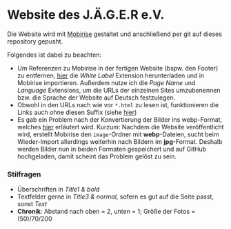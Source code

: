 ﻿# Website des J.Ä.G.E.R e.V.

Die Website wird mit [Mobirise](https://forums.mobirise.com/discussion/25648/mobirise-v5-1-8-beta-for-debian-linux)
gestaltet und anschließend per git auf dieses repository gepusht.

Folgendes ist dabei zu beachten:

- Um Referenzen zu Mobirise in der fertigen Website (bspw. den Footer) zu entfernen, [hier](https://witsec.nl/extension-white-label.html) die *White Label* Extension herunterladen und in Mobirise importieren. Außerdem nutze ich die *Page Name* und *Language* Extensions, um die URLs der einzelnen Sites umzubenennen bzw. die Sprache der Website auf Deutsch festzulegen.
- Obwohl in den URLs nach wie vor `*.html` zu lesen ist, funktionieren die Links auch ohne diesen Suffix (siehe [hier](https://stackoverflow.com/questions/21244910/remove-html-extension-from-github-pages))
- Es gab ein Problem nach der Konvertierung der Bilder ins webp-Format, welches [hier](https://forums.mobirise.com/discussion/34197/project-crashed-after-restoring-all-assets-gone) erläutert wird. Kurzum: Nachdem die Website veröffentlicht wird, erstellt Mobirise den `image`-Ordner mit **webp**-Dateien, sucht beim Wieder-Import allerdings weiterhin nach Bildern im **jpg**-Format. Deshalb werden Bilder nun in beiden Formaten gespeichert und auf GitHub hochgeladen, damit scheint das Problem gelöst zu sein.

### Stilfragen

- Überschriften in *Title1 & bold*
- Textfelder gerne in *Title3 & normal*, sofern es gut auf die Seite passt, sonst *Text*
- **Chronik**: Abstand nach oben = 2, unten = 1; Größe der Fotos = (50)/70/200
